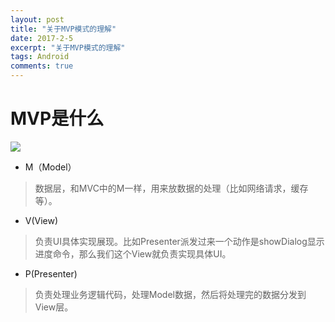```yaml
---
layout: post
title: "关于MVP模式的理解"
date: 2017-2-5
excerpt: "关于MVP模式的理解"
tags: Android
comments: true
---
```


# MVP是什么

![](http://p1.bpimg.com/567571/893ae29a5d155c1f.png)

- M（Model）
>数据层，和MVC中的M一样，用来放数据的处理（比如网络请求，缓存等）。

- V(View)
>负责UI具体实现展现。比如Presenter派发过来一个动作是showDialog显示进度命令，那么我们这个View就负责实现具体UI。

- P(Presenter)
>负责处理业务逻辑代码，处理Model数据，然后将处理完的数据分发到View层。